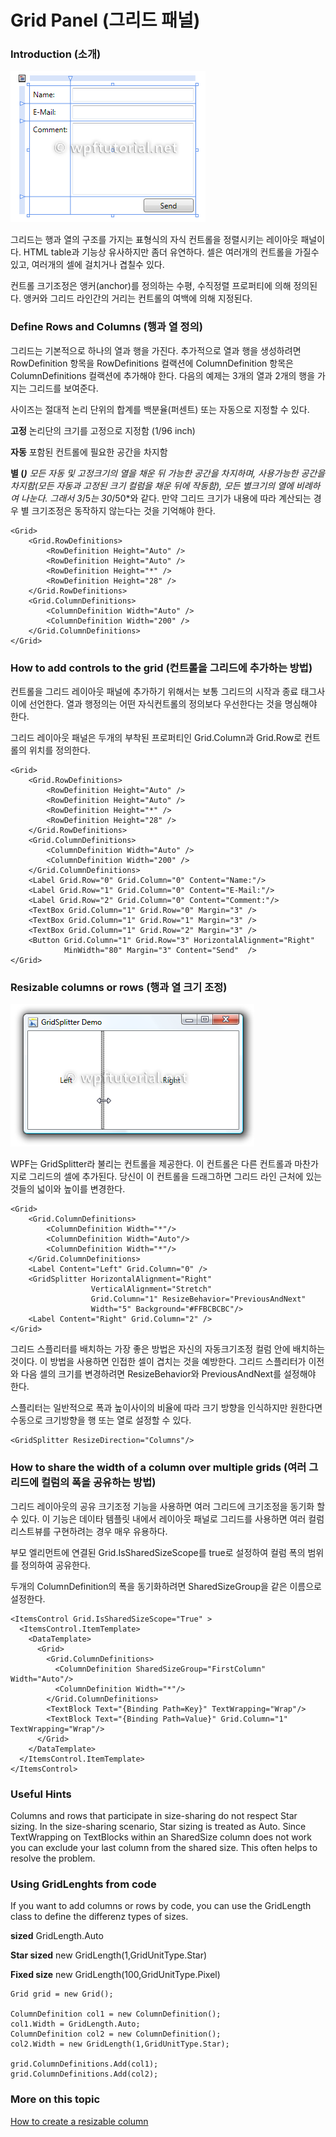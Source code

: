 # Grid Panel (그리드 패널)

### Introduction (소개)

![](/assets/v2_gridlayout.png)
 
그리드는 행과 열의 구조를 가지는 표형식의 자식 컨트롤을 정렬시키는 레이아웃 패널이다. HTML table과 기능상 유사하지만 좀더 유연하다. 셀은 여러개의 컨트롤을 가질수 있고, 여러개의 셀에 걸치거나 겹칠수 있다.

컨트롤 크기조정은 앵커(anchor)를 정의하는 수평, 수직정렬 프로퍼티에 의해 정의된다. 앵커와 그리드 라인간의 거리는 컨트롤의 여백에 의해 지정된다.

### Define Rows and Columns (행과 열 정의)

그리드는 기본적으로 하나의 열과 행을 가진다. 추가적으로 열과 행을 생성하려면 RowDefinition 항목을 RowDefinitions 컬랙션에 ColumnDefinition 항목은 ColumnDefinitions 컬랙션에 추가해야 한다. 다음의 예제는 3개의 열과 2개의 행을 가지는 그리드를 보여준다.

사이즈는 절대적 논리 단위의 합계를 백분율(퍼센트) 또는 자동으로 지정할 수 있다. 

<b>고정</b> 논리단의 크기를 고정으로 지정함 (1/96 inch)

<b>자동</b> 포함된 컨트롤에 필요한 공간을 차지함

<b>별 (*)</b> 모든 자동 및 고정크기의 열을 채운 뒤 가능한 공간을 차지하며, 사용가능한 공간을 차지함(모든 자동과 고정된 크기 컬럼을 채운 뒤에 작동함), 모든 별크기의 열에 비례하여 나눈다. 그래서  3*/5*는 30*/50*와 같다. 만약 그리드 크기가 내용에 따라 계산되는 경우 별 크기조정은 동작하지 않는다는 것을 기억해야 한다.

``` 
<Grid>
    <Grid.RowDefinitions>
        <RowDefinition Height="Auto" />
        <RowDefinition Height="Auto" />
        <RowDefinition Height="*" />
        <RowDefinition Height="28" />
    </Grid.RowDefinitions>
    <Grid.ColumnDefinitions>
        <ColumnDefinition Width="Auto" />
        <ColumnDefinition Width="200" />
    </Grid.ColumnDefinitions>
</Grid>
``` 
 
### How to add controls to the grid (컨트롤을 그리드에 추가하는 방법)

컨트롤을 그리드 레이아웃 패널에 추가하기 위해서는 보통 그리드의 시작과 종료 태그사이에 선언한다. 열과 행정의는 어떤 자식컨트롤의 정의보다 우선한다는 것을 명심해야 한다.

그리드 레이아웃 패널은 두개의 부착된 프로퍼티인 Grid.Column과 Grid.Row로 컨트롤의 위치를 정의한다.
```
<Grid>
    <Grid.RowDefinitions>
        <RowDefinition Height="Auto" />
        <RowDefinition Height="Auto" />
        <RowDefinition Height="*" />
        <RowDefinition Height="28" />
    </Grid.RowDefinitions>
    <Grid.ColumnDefinitions>
        <ColumnDefinition Width="Auto" />
        <ColumnDefinition Width="200" />
    </Grid.ColumnDefinitions>
    <Label Grid.Row="0" Grid.Column="0" Content="Name:"/>
    <Label Grid.Row="1" Grid.Column="0" Content="E-Mail:"/>
    <Label Grid.Row="2" Grid.Column="0" Content="Comment:"/>
    <TextBox Grid.Column="1" Grid.Row="0" Margin="3" />
    <TextBox Grid.Column="1" Grid.Row="1" Margin="3" />
    <TextBox Grid.Column="1" Grid.Row="2" Margin="3" />
    <Button Grid.Column="1" Grid.Row="3" HorizontalAlignment="Right" 
            MinWidth="80" Margin="3" Content="Send"  />
</Grid>
```
 
### Resizable columns or rows (행과 열 크기 조정)

![](/assets/v2_gridsplitter.png)
 
WPF는 GridSplitter라 불리는 컨트롤을 제공한다. 이 컨트롤은 다른 컨트롤과 마찬가지로 그리드의 셀에 추가된다. 당신이 이 컨트롤을 드래그하면 그리드 라인 근처에 있는 것들의 넓이와 높이를 변경한다.
```
<Grid>
    <Grid.ColumnDefinitions>
        <ColumnDefinition Width="*"/>
        <ColumnDefinition Width="Auto"/>
        <ColumnDefinition Width="*"/>
    </Grid.ColumnDefinitions>
    <Label Content="Left" Grid.Column="0" />
    <GridSplitter HorizontalAlignment="Right" 
                  VerticalAlignment="Stretch" 
                  Grid.Column="1" ResizeBehavior="PreviousAndNext"
                  Width="5" Background="#FFBCBCBC"/>
    <Label Content="Right" Grid.Column="2" />
</Grid>
```
 
그리드 스플리터를 배치하는 가장 좋은 방법은 자신의 자동크기조정 컬럼 안에 배치하는 것이다. 이 방법을 사용하면 인접한 셀이 겹치는 것을 예방한다. 그리드 스플리터가 이전와 다음 셀의 크기를 변경하려면 ResizeBehavior와 PreviousAndNext를 설정해야 한다. 

스플리터는 일반적으로 폭과 높이사이의 비율에 따라 크기 방향을 인식하지만 원한다면 수동으로 크기방향을 행 또는 열로 설정할 수 있다.

```
<GridSplitter ResizeDirection="Columns"/>
```

### How to share the width of a column over multiple grids (여러 그리드에 컬럼의 폭을 공유하는 방법)

그리드 레이아웃의 공유 크기조정 기능을 사용하면 여러 그리드에 크기조정을 동기화 할수 있다. 이 기능은 데이타 템플릿 내에서 레이아웃 패널로 그리드를 사용하면 여러 컬럼 리스트뷰를 구현하려는 경우 매우 유용하다.

부모 엘리먼트에 연결된 Grid.IsSharedSizeScope를 true로 설정하여 컬럼 폭의 범위를 정의하여 공유한다.

두개의 ColumnDefinition의 폭을 동기화하려면 SharedSizeGroup을 같은 이름으로 설정한다.
``` 
<ItemsControl Grid.IsSharedSizeScope="True" >
  <ItemsControl.ItemTemplate> 
    <DataTemplate>
      <Grid>
        <Grid.ColumnDefinitions>
          <ColumnDefinition SharedSizeGroup="FirstColumn" Width="Auto"/>
          <ColumnDefinition Width="*"/>
        </Grid.ColumnDefinitions>
        <TextBlock Text="{Binding Path=Key}" TextWrapping="Wrap"/>
        <TextBlock Text="{Binding Path=Value}" Grid.Column="1" TextWrapping="Wrap"/>
      </Grid>
    </DataTemplate>
  </ItemsControl.ItemTemplate>
</ItemsControl>
``` 
 
### Useful Hints

Columns and rows that participate in size-sharing do not respect Star sizing. In the size-sharing scenario, Star sizing is treated as Auto. Since TextWrapping on TextBlocks within an SharedSize column does not work you can exclude your last column from the shared size. This often helps to resolve the problem.

### Using GridLenghts from code

If you want to add columns or rows by code, you can use the GridLength class to define the differenz types of sizes.

<b>sized</b>	GridLength.Auto

<b>Star sized</b>	new GridLength(1,GridUnitType.Star)

<b>Fixed size</b>	new GridLength(100,GridUnitType.Pixel)

```
Grid grid = new Grid();
 
ColumnDefinition col1 = new ColumnDefinition();
col1.Width = GridLength.Auto;
ColumnDefinition col2 = new ColumnDefinition();
col2.Width = new GridLength(1,GridUnitType.Star);
 
grid.ColumnDefinitions.Add(col1);
grid.ColumnDefinitions.Add(col2);
```
 
### More on this topic

[How to create a resizable column](http://www.wpftutorial.net/GridSplitter.html)
